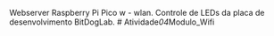 Webserver Raspberry Pi Pico w - wlan. Controle de LEDs da placa de desenvolvimento BitDogLab.
#   A t i v i d a d e _ 0 4 _ M o d u l o _ W i f i  
 